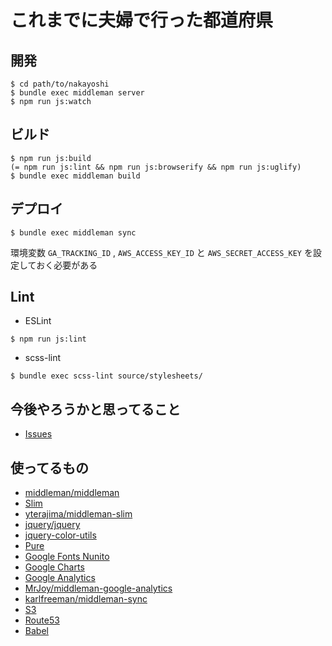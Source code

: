 # これまでに夫婦で行った都道府県

## 開発

```
$ cd path/to/nakayoshi
$ bundle exec middleman server
$ npm run js:watch
```


## ビルド

```
$ npm run js:build
(= npm run js:lint && npm run js:browserify && npm run js:uglify)
$ bundle exec middleman build
```


## デプロイ

```
$ bundle exec middleman sync
```

環境変数 `GA_TRACKING_ID` , `AWS_ACCESS_KEY_ID` と `AWS_SECRET_ACCESS_KEY` を設定しておく必要がある


## Lint

* ESLint

```
$ npm run js:lint
```

* scss-lint

```
$ bundle exec scss-lint source/stylesheets/
```



## 今後やろうかと思ってること

* [Issues](https://github.com/kyokutyo/nakayoshi/issues)


## 使ってるもの

* [middleman/middleman](https://github.com/middleman/middleman)
* [Slim](http://slim-lang.com/)
* [yterajima/middleman-slim](https://github.com/yterajima/middleman-slim)
* [jquery/jquery](https://github.com/jquery/jquery)
* [jquery-color-utils](https://code.google.com/p/jquery-color-utils/)
* [Pure](http://purecss.io/)
* [Google Fonts Nunito](http://www.google.com/fonts/specimen/Nunito)
* [Google Charts](https://developers.google.com/chart/?hl=ja)
* [Google Analytics](http://www.google.co.jp/intl/ja/analytics/)
* [MrJoy/middleman-google-analytics](https://github.com/MrJoy/middleman-google-analytics)
* [karlfreeman/middleman-sync](https://github.com/karlfreeman/middleman-sync)
* [S3](http://aws.amazon.com/jp/s3/)
* [Route53](http://aws.amazon.com/jp/route53/)
* [Babel](https://babeljs.io/)
